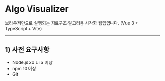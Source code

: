 # Algo Visualizer

브라우저만으로 실행되는 자료구조·알고리즘 시각화 웹앱입니다. (Vue 3 + TypeScript + Vite)

---

## 1) 사전 요구사항

- Node.js 20 LTS 이상
- npm 10 이상
- Git
